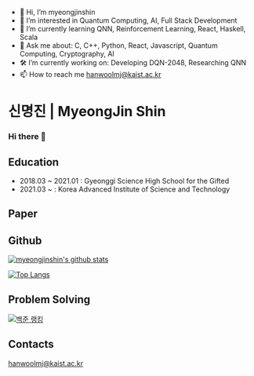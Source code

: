 - 👋 Hi, I’m myeongjinshin
- 👀 I’m interested in Quantum Computing, AI, Full Stack Development
- 🌱 I’m currently learning QNN, Reinforcement Learning, React, Haskell, Scala
- 🔭 Ask me about: C, C++, Python, React, Javascript, Quantum Computing, Cryptography, AI
- 🛠  I’m currently working on: Developing DQN-2048, Researching QNN
- 📫 How to reach me hanwoolmj@kaist.ac.kr

# 신명진 | MyeongJin Shin

### Hi there 👋

## Education

- 2018.03 ~ 2021.01 : Gyeonggi Science High School for the Gifted
- 2021.03 ~         : Korea Advanced Institute of Science and Technology

## Paper


## Github

[![myeongjinshin's github stats](https://github-readme-stats.vercel.app/api?username=myeongjinshin)](https://github.com/anuraghazra/github-readme-stats)

[![Top Langs](https://github-readme-stats.vercel.app/api/top-langs/?username=myeongjinshin)](https://github.com/anuraghazra/github-readme-stats)

## Problem Solving

[![백준 랭킹](http://mazassumnida.wtf/api/v2/generate_badge?boj=smj0328)](https://www.acmicpc.net/user/smj0328)

## Contacts

hanwoolmj@kaist.ac.kr
<!---
myeongjinshin/myeongjinshin is a ✨ special ✨ repository because its `README.md` (this file) appears on your GitHub profile.
You can click the Preview link to take a look at your changes.
--->
